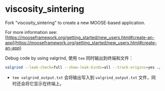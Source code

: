 <!--
 * @Author: Bo Qian
 * @Date: 2025-02-11 17:10:06
 * @Email: bqian@shu.edu.cn
 * @Location: Shanghai University
 * @LastEditTime: 2025-02-12 15:22:53
 * @LastEditors: Bo Qian
 * @Description: Readme
 * @FilePath: /viscosity_sintering/README.md
-->
viscosity_sintering
=====

Fork "viscosity_sintering" to create a new MOOSE-based application.

For more information see: [https://mooseframework.org/getting_started/new_users.html#create-an-app](https://mooseframework.org/getting_started/new_users.html#create-an-app)

Debug code by using valgrind, 使用 `tee` 同时输出到终端和文件：

```bash
valgrind --leak-check=full --show-leak-kinds=all --track-origins=yes ./viscosity_sintering-opt -i viscosity_sintering_IC_2D.i 2>&1 | tee valgrind_output.txt
```

- `tee valgrind_output.txt` 会将输出写入到 `valgrind_output.txt` 文件，同时还会将它显示在终端上。